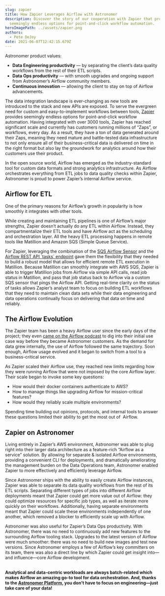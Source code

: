 ```yaml
---
slug: zapier
title: How Zapier Leverages Airflow with Astronomer
description: Discover the story of our cooperation with Zapier that provides
  seemingly endless options for point-and-click workflow automation.
heroImagePath: ../assets/zapier.png
authors:
  - Pete DeJoy
date: 2021-06-07T12:42:15.679Z
---
```

Astronomer product values:



* **Data Engineering productivity** — by separating the client’s data quality workflows from the rest of their ETL scripts.
* **Data Ops productivity** — with smooth upgrades and ongoing support from Astronomer’s Airflow community members.
* **Continuous innovation** — allowing the client to stay on top of Airflow advancements.



The data integration landscape is ever-changing as new tools are introduced to the stack and new APIs are exposed. To serve the evergreen need for custom and easy-to-implement workflows between tools, [Zapier](https://zapier.com/) provides seemingly endless options for point-and-click workflow automation. Having integrated with over 3000 tools, Zapier has reached significant scale and currently has customers running millions of “Zaps”, or workflows, every day. As a result, they have a ton of data generated around their Zaps, meaning they need mature and battle-tested data infrastructure to not only ensure all of their business-critical data is delivered on time in the right format but also lay the groundwork for analytics around how their customers use their product. 

In the open source world, Airflow has emerged as the industry-standard tool for custom data formats and strong analytics infrastructure. As Airflow orchestrates everything from ETL jobs to data quality checks within Zapier, Astronomer is proud to power Zapier’s internal Airflow service. 



## Airflow for ETL

One of the primary reasons for Airflow’s growth in popularity is how smoothly it integrates with other tools.

While creating and maintaining ETL pipelines is one of Airflow’s major strengths, Zapier doesn’t actually do any ETL within Airflow. Instead, they compartmentalize their ETL tools and have Airflow act as the scheduling and orchestration layer. All the heavy ETL processing happens in remote tools like Matillion and Amazon SQS (Simple Queue Service). 



For Zapier, leveraging the combination of the [SQS Airflow Sensor](https://airflow.apache.org/docs/apache-airflow/1.10.12/_api/airflow/contrib/sensors/aws_sqs_sensor/index.html) and the [Airflow REST API \`tasks\` endpoint](https://airflow.apache.org/docs/stable/rest-api-ref.html#get--api-experimental-dags--DAG_ID--tasks--TASK_ID-) gave them the flexibility that they needed to build a robust model that allows for efficient remote ETL execution in Matillion. Because Matillion can smoothly integrate with AWS SQS, Zapier is able to trigger Matillion jobs from Airflow via simple API calls, read job status in Matillion, and pass that job status back to Airflow via a custom SQS sensor that pings the Airflow API. Getting real-time clarity on the status of tasks allows Zapier’s analyst team to focus on building ETL workflows that they need to maintain clean data sets while their data engineering and data operations continually focus on delivering that data on time and reliably. 



## The Airflow Evolution

The Zapier team has been a heavy Airflow user since the early days of the project; they even [came on the Airflow podcast](https://soundcloud.com/the-airflow-podcast/use-cases) to dig into their initial use case way before they became Astronomer customers. As the demand for data grew internally, the use of Airflow followed the same trajectory. Soon enough, Airflow usage evolved and it began to switch from a tool to a business-critical service.



As Zapier scaled their Airflow use, they reached new limits regarding how they were running Airflow that were not imposed by the core Airflow layer. Their scale began to invoke some key questions:



* How would their docker containers authenticate to AWS? 
* How to manage things like upgrading Airflow for mission-critical features? 
* How would they reliably scale multiple environments? 



Spending time building out opinions, protocols, and internal tools to answer these questions limited their ability to get the most out of  Airflow.

## Zapier on Astronomer

Living entirely in Zapier’s AWS environment, Astronomer was able to plug right into their larger data architecture as a feature-rich “Airflow as a service” solution. By allowing for separate & isolated Airflow environments, providing a convenient CLI for deployments, and dramatically ameliorating the management burden on the Data Operations team, Astronomer enabled Zapier to more effectively and efficiently leverage Airflow.

Since Astronomer ships with the ability to easily create Airflow instances, Zapier was able to separate its data quality workflows from the rest of its ETL scripts. Separating different types of jobs into different Airflow deployments meant that Zapier could get more value out of Airflow: they could optimize resources for specific job types, as well as iterate more quickly on their workflows. Additionally, having separate environments meant that Zapier could scale these environments independently of one another, which removed a blocker to efficiently scale up with Airflow.

Astronomer was also useful for Zapier’s Data Ops productivity. With Astronomer, there was no need to continuously add new features to the surrounding Airflow tooling stack. Upgrades to the latest version of Airflow were much smoother: there was no need to build new images and test new versions. Since Astronomer employs a few of Airflow’s key committers on its team, there was also a direct line by which Zapier could get insight into—and influence—core Airflow development.

**\
Analytical and data-centric workloads are always batch-related which makes Airflow an amazing go-to tool for data orchestration. And, thanks to the [Astronomer Platform,](https://www.astronomer.io/docs/enterprise) you don't have to focus on engineering—just take care of your data!**
